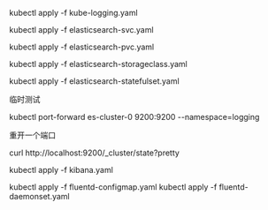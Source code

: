 kubectl apply -f kube-logging.yaml

kubectl apply -f elasticsearch-svc.yaml

kubectl apply -f elasticsearch-pvc.yaml

kubectl apply -f elasticsearch-storageclass.yaml

kubectl apply -f elasticsearch-statefulset.yaml

临时测试

kubectl port-forward es-cluster-0 9200:9200 --namespace=logging

重开一个端口

curl http://localhost:9200/_cluster/state?pretty

kubectl apply -f kibana.yaml

kubectl apply -f fluentd-configmap.yaml
kubectl apply -f fluentd-daemonset.yaml
